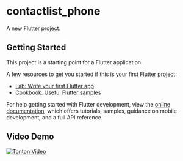 # contactlist_phone

A new Flutter project.

## Getting Started

This project is a starting point for a Flutter application.

A few resources to get you started if this is your first Flutter project:

- [Lab: Write your first Flutter app](https://docs.flutter.dev/get-started/codelab)
- [Cookbook: Useful Flutter samples](https://docs.flutter.dev/cookbook)

For help getting started with Flutter development, view the
[online documentation](https://docs.flutter.dev/), which offers tutorials,
samples, guidance on mobile development, and a full API reference.

## Video Demo
[![Tonton Video](https://img.youtube.com/vi/UGM3rnnLG1A/maxresdefault.jpg)](https://www.youtube.com/watch?v=UGM3rnnLG1A)

